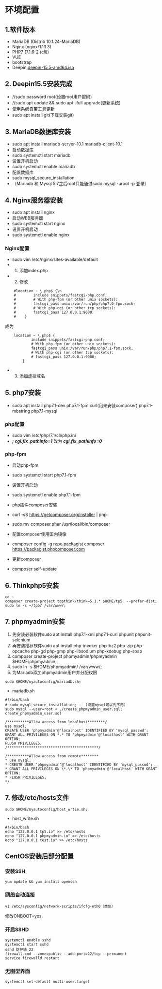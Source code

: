 # 环境配置
## 1.软件版本
+ MariaDB (Distrib 10.1.24-MariaDB)
+ Nginx (nginx/1.13.3)
+ PHP7 (7.1.6-2 (cli))
+ VUE
+ bootstrap 
+ Deepin [deepin-15.5-amd64.iso](https://mirrors.tuna.tsinghua.edu.cn/deepin-cd/15.5/deepin-15.5-amd64.iso)

## 2. Deepin15.5安装完成
+ //sudo password root(设置root用户密码)
+ //sudo apt update && sudo apt -full upgrade(更新系统)
+ 使用系统自带工具更新
+   sudo apt install git(下载安装git)
  
## 3. MariaDB数据库安装
+ sudo apt install mariadb-server-10.1 mariadb-client-10.1
+ 启动数据库
+ sudo systemctl start mariadb
+ 设置开机启动
+ sudo systemctl enable mariadb
+ 配置数据库
+ sudo mysql_secure_installation
+ （Mariadb 和 Mysql 5.7之后root只能通过sudo mysql -uroot -p 登录）


## 4. Nginx服务器安装
+ sudo apt install nginx
+ 启动WEB服务器
+ sudo systemctl start nginx
+ 设置开机启动
+ sudo systemctl enable nginx

### Nginx配置
+ sudo vim /etc/nginx/sites-available/default 
+ 1. 添加index.php
+ 2. 修改
```
	#location ~ \.php$ {\n
	#        include snippets/fastcgi-php.conf;
	#        # With php-fpm (or other unix sockets):
	#        fastcgi_pass unix:/var/run/php/php7.0-fpm.sock;
	#        # With php-cgi (or other tcp sockets):
	#        fastcgi_pass 127.0.0.1:9000;
	#    }
```
成为

```
    location ~ \.php$ {
            include snippets/fastcgi-php.conf;
            # With php-fpm (or other unix sockets):
            fastcgi_pass unix:/var/run/php/php7.1-fpm.sock;
            # With php-cgi (or other tcp sockets):
            # fastcgi_pass 127.0.0.1:9000;
        }
```
+ 3. 添加虚拟域名

## 5. php7安装
+ sudo apt install php7.1-dev php7.1-fpm curl(用来安装composer) php7.1-mbstring php7.1-mysql

### php配置
+ sudo vim /etc/php/7.1/cli/php.ini
+ ***; cgi.fix_pathinfo=1*** 改为 ***cgi.fix_pathinfo=0***

### php-fpm
+ 启动php-fpm
+ sudo systemctl start php7.1-fpm
+ 设置开机启动
+ sudo systemctl enable php7.1-fpm

+ php插件composer安装
+ curl -sS https://getcomposer.org/installer | php
+ sudo mv composer.phar /usr/local/bin/composer
+ 配置composer使用国内镜像
+ composer config -g repo.packagist composer https://packagist.phpcomposer.com
+ 更新composer
+ composer self-update


## 6. Thinkphp5安装
```
cd ~
composer create-project topthink/think=5.1.* $HOME/tp5  --prefer-dist;
sudo ln -s ~/tp5/ /var/www/;
```

## 7. phpmyadmin安装
1. 先安装必装软件sudo apt install php7.1-xml php7.1-curl phpunit phpunit-selenium
2. 再安装推荐软件sudo apt install php-invoker php-bz2 php-zip php-opcache php-gd php-gmp php-libsodium php-xdebug php-soap
3. composer create-project phpmyadmin/phpmyadmin $HOME/phpmyadmin;
4. sudo ln -s $HOME/phpmyadmin/ /var/www/;
5. 为Mariadb添加phpmyadmin用户并分配权限
```
sudo $HOME/myautoconfig/mariadb.sh;
```
+ mariadb.sh
```
#!/bin/bash
# sudo mysql_secure_installation; -- (设置mysql可以先不用)
sudo mysql --user=root < ./create_phpmyadmin_user.sql;
create_phpmyadmin_user.sql
```
```
/**********Allow access from localhost********/
use mysql;
CREATE USER 'phpmyadmin'@'localhost' IDENTIFIED BY 'mysql_passwd';
GRANT ALL PRIVILEGES ON *.* TO 'phpmyadmin'@'localhost' WITH GRANT OPTION;
FLUSH PRIVILEGES;
/******************************************/

/**********Allow access from remote********
* use mysql;
* CREATE USER 'phpmyadmin'@'localhost' IDENTIFIED BY 'mysql_passwd';
* GRANT ALL PRIVILEGES ON \*.\* TO 'phpmyadmin'@'localhost' WITH GRANT OPTION;
* FLUSH PRIVILEGES;
*/
```
## 7. 修改/etc/hosts文件
```
sudo $HOME/myautoconfig/host_wrtie.sh;
```
+ host_write.sh
```
#!/bin/bash
echo "127.0.0.1 tp5.io" >> /etc/hosts
echo "127.0.0.1 phpmyadmin.io" >> /etc/hosts
echo "127.0.0.1 test.io" >> /etc/hosts
```

## CentOS安装后部分配置
### 安装SSH
	yum update && yum install openssh
### 网络自动连接
	vi /etc/sysconfig/network-scripts/ifcfg-eth0（类似）
修改ONBOOT=yes

### 开启SSHD
	systemctl enable sshd 
	systemctl start sshd 
	sshd 防护墙 22
	firewall-cmd --zone=public --add-port=22/tcp --permanent  
	service firewalld restart  
### 无图型界面
	systemctl set-default multi-user.target